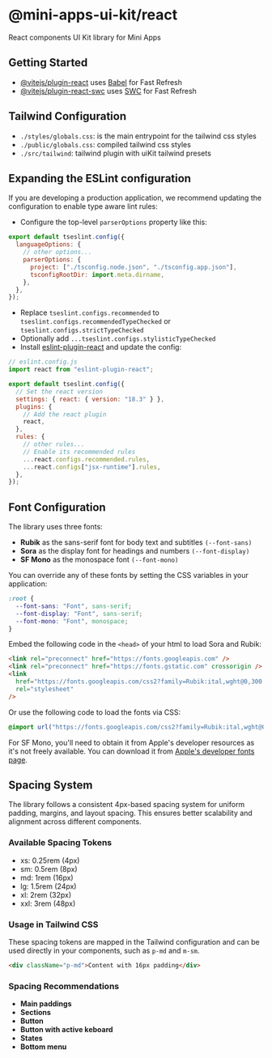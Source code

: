 # @mini-apps-ui-kit/react

React components UI Kit library for Mini Apps

## Getting Started

- [@vitejs/plugin-react](https://github.com/vitejs/vite-plugin-react/blob/main/packages/plugin-react/README.md) uses [Babel](https://babeljs.io/) for Fast Refresh
- [@vitejs/plugin-react-swc](https://github.com/vitejs/vite-plugin-react-swc) uses [SWC](https://swc.rs/) for Fast Refresh

## Tailwind Configuration

- `./styles/globals.css`: is the main entrypoint for the tailwind css styles
- `./public/globals.css`: compiled tailwind css styles
- `./src/tailwind`: tailwind plugin with uiKit tailwind presets

## Expanding the ESLint configuration

If you are developing a production application, we recommend updating the configuration to enable type aware lint rules:

- Configure the top-level `parserOptions` property like this:

```js
export default tseslint.config({
  languageOptions: {
    // other options...
    parserOptions: {
      project: ["./tsconfig.node.json", "./tsconfig.app.json"],
      tsconfigRootDir: import.meta.dirname,
    },
  },
});
```

- Replace `tseslint.configs.recommended` to `tseslint.configs.recommendedTypeChecked` or `tseslint.configs.strictTypeChecked`
- Optionally add `...tseslint.configs.stylisticTypeChecked`
- Install [eslint-plugin-react](https://github.com/jsx-eslint/eslint-plugin-react) and update the config:

```js
// eslint.config.js
import react from "eslint-plugin-react";

export default tseslint.config({
  // Set the react version
  settings: { react: { version: "18.3" } },
  plugins: {
    // Add the react plugin
    react,
  },
  rules: {
    // other rules...
    // Enable its recommended rules
    ...react.configs.recommended.rules,
    ...react.configs["jsx-runtime"].rules,
  },
});
```

## Font Configuration

The library uses three fonts:

- **Rubik** as the sans-serif font for body text and subtitles `(--font-sans)`
- **Sora** as the display font for headings and numbers `(--font-display)`
- **SF Mono** as the monospace font `(--font-mono)`

You can override any of these fonts by setting the CSS variables in your application:

```css
:root {
  --font-sans: "Font", sans-serif;
  --font-display: "Font", sans-serif;
  --font-mono: "Font", monospace;
}
```

Embed the following code in the `<head>` of your html to load Sora and Rubik:

```html
<link rel="preconnect" href="https://fonts.googleapis.com" />
<link rel="preconnect" href="https://fonts.gstatic.com" crossorigin />
<link
  href="https://fonts.googleapis.com/css2?family=Rubik:ital,wght@0,300..900;1,300..900&family=Sora:wght@100..800&display=swap"
  rel="stylesheet"
/>
```

Or use the following code to load the fonts via CSS:

```css
@import url("https://fonts.googleapis.com/css2?family=Rubik:ital,wght@0,300..900;1,300..900&family=Sora:wght@100..800&display=swap");
```

For SF Mono, you'll need to obtain it from Apple's developer resources as it's not freely available. You can download it from [Apple's developer fonts page](https://developer.apple.com/fonts/).

## Spacing System

The library follows a consistent 4px-based spacing system for uniform padding, margins, and layout spacing. This ensures better scalability and alignment across different components.

### Available Spacing Tokens

- xs: 0.25rem (4px)
- sm: 0.5rem (8px)
- md: 1rem (16px)
- lg: 1.5rem (24px)
- xl: 2rem (32px)
- xxl: 3rem (48px)

### Usage in Tailwind CSS

These spacing tokens are mapped in the Tailwind configuration and can be used directly in your components, such as `p-md` and `m-sm`.

```html
<div className="p-md">Content with 16px padding</div>
```

### Spacing Recommendations

- **Main paddings**
- **Sections**
- **Button**
- **Button with active keboard**
- **States**
- **Bottom menu**

<!-- TODO fill each section with proper description (see design: https://www.figma.com/design/vL07WaqNeyNxEhpqBnSuoN/Studios-Igor's-FIle?node-id=552-2562&t=BFehV6YjCaINS8Vb-4) -->
